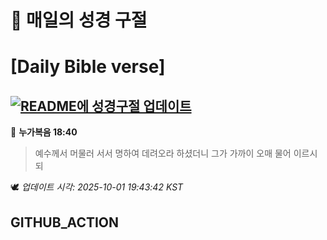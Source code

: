 # 🙏 매일의 성경 구절
# [Daily Bible verse]
## [![README에 성경구절 업데이트](https://github.com/DONGSUKA/first_test/actions/workflows/update-readme-bible.yml/badge.svg)](https://github.com/DONGSUKA/first_test/actions/workflows/update-readme-bible.yml)
<!-- START_BIBLE_VERSE -->
📖 **누가복음 18:40**
> 예수께서 머물러 서서 명하여 데려오라 하셨더니 그가 가까이 오매 물어 이르시되

🕊️ _업데이트 시각: 2025-10-01 19:43:42 KST_
  <!-- END_BIBLE_VERSE -->
## GITHUB_ACTION
